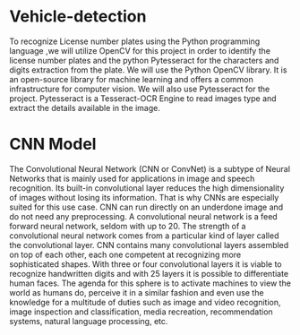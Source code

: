 # Vehicle-detection

To recognize License number plates using the Python programming language ,we will
utilize OpenCV for this project in order to identify the license number plates and the
python Pytesseract for the characters and digits extraction from the plate.
We will use the Python OpenCV library. It is an open-source library for machine learning
and offers a common infrastructure for computer vision. We will also use Pytesseract for
the project. Pytesseract is a Tesseract-OCR Engine to read images type and extract the
details available in the image.

# CNN Model
The Convolutional Neural Network (CNN or ConvNet) is a subtype of Neural Networks
that is mainly used for applications in image and speech recognition. Its built-in
convolutional layer reduces the high dimensionality of images without losing its
information.
That is why CNNs are especially suited for this use case.
CNN can run directly on an underdone image and do not need any preprocessing.
A convolutional neural network is a feed forward neural network, seldom with up to 20.
The strength of a convolutional neural network comes from a particular kind of layer
called the convolutional layer.
CNN contains many convolutional layers assembled on top of each other, each one
competent at recognizing more sophisticated shapes.
With three or four convolutional layers it is viable to recognize handwritten digits and
with 25 layers it is possible to differentiate human faces.
The agenda for this sphere is to activate machines to view the world as humans do,
perceive it in a similar fashion and even use the knowledge for a multitude of duties such
as image and video recognition, image inspection and classification, media recreation,
recommendation systems, natural language processing, etc.
